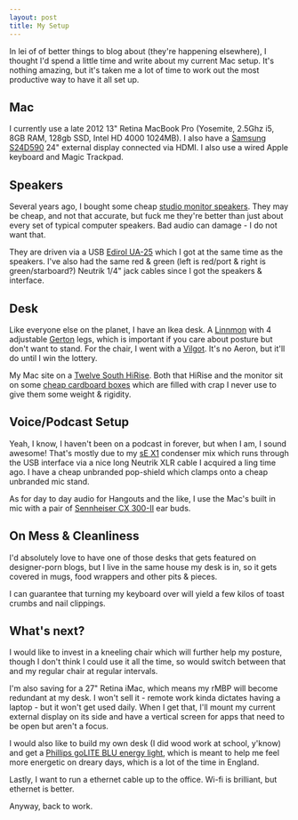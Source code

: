 ```yaml
---
layout: post
title: My Setup
---
```


In lei of of better things to blog about (they're happening elsewhere), I thought I'd spend a little time and write about my current Mac setup. It's nothing amazing, but it's taken me a lot of time to work out the most productive way to have it all set up.

## Mac

I currently use a late 2012 13" Retina MacBook Pro (Yosemite, 2.5Ghz i5, 8GB RAM, 128gb SSD, Intel HD 4000 1024MB). I also have a [Samsung S24D590](http://www.samsung.com/uk/consumer/pc-peripherals/monitors/design/LS24D590PLX/XU) 24" external display connected via HDMI. I also use a wired Apple keyboard and Magic Trackpad.

## Speakers

Several years ago, I bought some cheap [studio monitor speakers](https://www.studiospares.com/Headphones-and-Speakers/Studio-Monitors/Studiospares-Seiwin-Powered-Monitors-(Pair)_248030.htm). They may be cheap, and not that accurate, but fuck me they're better than just about every set of typical computer speakers. Bad audio can damage - I do not want that.

They are driven via a USB [Edirol UA-25](http://www.roland.com/products/en/UA-25/) which I got at the same time as the speakers. I've also had the same red & green (left is red/port & right is green/starboard?) Neutrik 1/4" jack cables since I got the speakers & interface.

## Desk

Like everyone else on the planet, I have an Ikea desk. A [Linnmon](http://www.ikea.com/gb/en/catalog/products/50251350/) with 4 adjustable [Gerton](http://www.ikea.com/gb/en/catalog/products/60261626/) legs, which is important if you care about posture but don't want to stand. For the chair, I went with a [Vilgot](http://www.ikea.com/gb/en/catalog/products/30193182/). It's no Aeron, but it'll do until I win the lottery.

My Mac site on a [Twelve South HiRise](https://www.twelvesouth.com/product/hirise-for-macbook). Both that HiRise and the monitor sit on some [cheap cardboard boxes](http://www.ikea.com/gb/en/catalog/products/40240102/) which are filled with crap I never use to give them some weight & rigidity.

## Voice/Podcast Setup

Yeah, I know, I haven't been on a podcast in forever, but when I am, I sound awesome! That's mostly due to my [sE X1](http://www.seelectronics.com/se-x1-microphone) condenser mix which runs through the USB interface via a nice long Neutrik XLR cable I acquired a ling time ago. I have a cheap unbranded pop-shield which clamps onto a cheap unbranded mic stand.

As for day to day audio for Hangouts and the like, I use the Mac's built in mic with a pair of [Sennheiser CX 300-II](http://en-uk.sennheiser.com/isolating-earphones-stereo-cx-300-ii-precision) ear buds.

## On Mess & Cleanliness

I'd absolutely love to have one of those desks that gets featured on designer-porn blogs, but I live in the same house my desk is in, so it gets covered in mugs, food wrappers and other pits & pieces.

I can guarantee that turning my keyboard over will yield a few kilos of toast crumbs and nail clippings.

## What's next?

I would like to invest in a kneeling chair which will further help my posture, though I don't think I could use it all the time, so would switch between that and my regular chair at regular intervals.

I'm also saving for a 27" Retina iMac, which means my rMBP will become redundant at my desk. I won't sell it - remote work kinda dictates having a laptop - but it won't get used daily. When I get that, I'll mount my current external display on its side and have a vertical screen for apps that need to be open but aren't a focus.

I would also like to build my own desk (I did wood work at school, y'know) and get a [Phillips goLITE BLU energy light](http://www.philips.co.uk/c-p/HF3330_01/golite-blu-rechargeable-international-adapters), which is meant to help me feel more energetic on dreary days, which is a lot of the time in England.

Lastly, I want to run a ethernet cable up to the office. Wi-fi is brilliant, but ethernet is better.

Anyway, back to work.